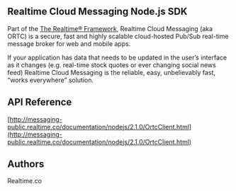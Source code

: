 ## Realtime Cloud Messaging Node.js SDK
Part of the [The Realtime® Framework](http://framework.realtime.co), Realtime Cloud Messaging (aka ORTC) is a secure, fast and highly scalable cloud-hosted Pub/Sub real-time message broker for web and mobile apps.

If your application has data that needs to be updated in the user’s interface as it changes (e.g. real-time stock quotes or ever changing social news feed) Realtime Cloud Messaging is the reliable, easy, unbelievably fast, “works everywhere” solution.

## API Reference
[http://messaging-public.realtime.co/documentation/nodejs/2.1.0/OrtcClient.html](http://messaging-public.realtime.co/documentation/nodejs/2.1.0/OrtcClient.html)

## Authors
Realtime.co

